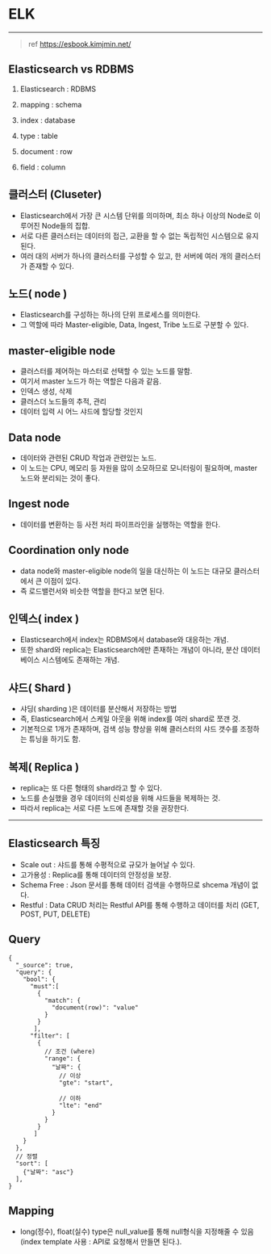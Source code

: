# ELK

---

> ref https://esbook.kimjmin.net/

## Elasticsearch vs RDBMS

1. Elasticsearch : RDBMS

2. mapping : schema

3. index : database

4. type : table

5. document : row

6. field : column

## 클러스터 (Cluseter)

* Elasticsearch에서 가장 큰 시스템 단위를 의미하며, 최소 하나 이상의 Node로 이루어진 Node들의 집합.
* 서로 다른 클러스터는 데이터의 접근, 교환을 할 수 없는 독립적인 시스템으로 유지된다.
* 여러 대의 서버가 하나의 클러스터를 구성할 수 있고, 한 서버에 여러 개의 클러스터가 존재할 수 있다.

## 노드( node )

* Elasticsearch를 구성하는 하나의 단위 프로세스를 의미한다.
* 그 역할에 따라 Master-eligible, Data, Ingest, Tribe 노드로 구분할 수 있다.

## master-eligible node

* 클러스터를 제어하는 마스터로 선택할 수 있는 노드를 말함.
* 여기서 master 노드가 하는 역할은 다음과 같음.
* 인덱스 생성, 삭제
* 클러스더 노드들의 추적, 관리
* 데이터 입력 시 어느 샤드에 할당할 것인지

## Data node

* 데이터와 관련된 CRUD 작업과 관련있는 노드.
* 이 노드는 CPU, 메모리 등 자원을 많이 소모하므로 모니터링이 필요하며, master 노드와 분리되는 것이 좋다.

## Ingest node

* 데이터를 변환하는 등 사전 처리 파이프라인을 실행하는 역할을 한다.

## Coordination only node 

* data node와 master-eligible node의 일을 대신하는 이 노드는 대규모 클러스터에서 큰 이점이 있다.
* 즉 로드밸런서와 비슷한 역할을 한다고 보면 된다.

## 인덱스( index )

* Elasticsearch에서 index는 RDBMS에서 database와 대응하는 개념.
* 또한 shard와 replica는 Elasticsearch에만 존재하는 개념이 아니라, 분산 데이터베이스 시스템에도 존재하는 개념.

## 샤드( Shard )

* 샤딩( sharding )은 데이터를 분산해서 저장하는 방법
* 즉, Elasticsearch에서 스케일 아웃을 위해 index를 여러 shard로 쪼갠 것.
* 기본적으로 1개가 존재하며, 검색 성능 향상을 위해 클러스터의 샤드 갯수를 조정하는 튜닝을 하기도 함.

## 복제( Replica )

* replica는 또 다른 형태의 shard라고 할 수 있다.
* 노드를 손실했을 경우 데이터의 신뢰성을 위해 샤드들을 복제하는 것.
* 따라서 replica는 서로 다른 노드에 존재할 것을 권장한다.

---

## Elasticsearch 특징
* Scale out : 샤드를 통해 수평적으로 규모가 늘어날 수 있다.
* 고가용성 : Replica를 통해 데이터의 안정성을 보장.
* Schema Free : Json 문서를 통해 데이터 검색을 수행하므로 shcema 개념이 없다.
* Restful : Data CRUD 처리는 Restful API를 통해 수행하고 데이터를 처리 (GET, POST, PUT, DELETE)

## Query

```
{
  "_source": true,
  "query": {
    "bool": {
      "must":[
        {
          "match": {
            "document(row)": "value"
          }
        }
       ],
      "filter": [
        {
          // 조건 (where)
          "range": {
            "날짜": {
              // 이상
              "gte": "start", 
              
              // 이하
              "lte": "end"
            }
          }
        }
       ]
    }
  },
  // 정렬
  "sort": [
    {"날짜": "asc"} 
  ],
}
```

## Mapping
* long(정수), float(실수) type은 null_value를 통해 null형식을 지정해줄 수 있음 (index template 사용 : API로 요청해서 만들면 된다.).
